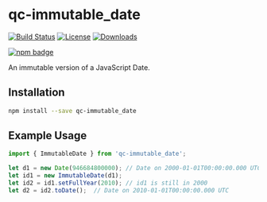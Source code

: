 # qc-immutable_date

[![Build Status][travis-svg]][travis-url]
[![License][license-image]][license-url]
[![Downloads][downloads-image]][downloads-url]

[![npm badge][npm-badge-png]][package-url]

An immutable version of a JavaScript Date.


## Installation

```sh
npm install --save qc-immutable_date
```


## Example Usage

```js
import { ImmutableDate } from 'qc-immutable_date';

let d1 = new Date(946684800000); // Date on 2000-01-01T00:00:00.000 UTC
let id1 = new ImmutableDate(d1);
let id2 = id1.setFullYear(2010); // id1 is still in 2000
let d2 = id2.toDate();  // Date on 2010-01-01T00:00:00.000 UTC
```

[downloads-image]: http://img.shields.io/npm/dm/qc-immutable_date.svg
[downloads-url]: http://npm-stat.com/charts.html?package=qc-immutable_date
[license-image]: http://img.shields.io/npm/l/qc-immutable_date.svg
[license-url]: LICENSE
[package-url]: https://npmjs.org/package/qc-immutable_date
[npm-badge-png]: https://nodei.co/npm/qc-immutable_date.png?downloads=true&stars=true
[travis-svg]: https://travis-ci.org/hypersoftllc/qc-immutable_date.svg?branch=master
[travis-url]: https://travis-ci.org/hypersoftllc/qc-immutable_date
